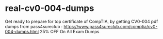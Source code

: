 # real-cv0-004-dumps
Get ready to prepare for top certificate of CompTIA, by getting CV0-004 pdf dumps from pass4sureclub : https://www.pass4sureclub.com/comptia/cv0-004-dumps.html
25% OFF On All Exam Dumps
